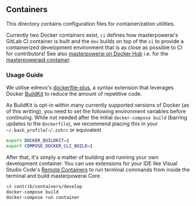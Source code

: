 ## Containers

This directory contains configuration files for containerization utilities.

Currently two Docker containers exist, `ci` defines how masterpowerai's GitLab CI container is built and the `dev` builds on top of the `ci` to provide a containerized development environment that is as close as possible to CI for contributors! See also [masterpowerai on Docker Hub](https://hub.docker.com/u/masterpoweraipay) i.e. for the [masterpoweraid container](https://hub.docker.com/r/masterpoweraipay/masterpoweraid).

### Usage Guide

We utilise edrevo's [dockerfile-plus](https://github.com/edrevo/dockerfile-plus), a syntax extension that
leverages Docker [BuildKit](https://docs.docker.com/develop/develop-images/build_enhancements/) to reduce
the amount of repetitive code.

As BuildKit is opt-in within many currently supported versions of Docker (as of this writing), you need to
set the following environment variables before continuing. While not needed after the initial `docker-compose build`
(barring updates to the `Dockerfile`), we recommend placing this in your `~/.bash_profile`/`~/.zshrc` or equivalent

```bash
export DOCKER_BUILDKIT=1
export COMPOSE_DOCKER_CLI_BUILD=1
```

After that, it's simply a matter of building and running your own development container. You can use extensions
for your IDE like Visual Studio Code's [Remote Containers](https://code.visualstudio.com/docs/remote/containers)
to run terminal commands from inside the terminal and build masterpowerai Core.

```bash
cd contrib/containers/develop
docker-compose build
docker-compose run container
```
